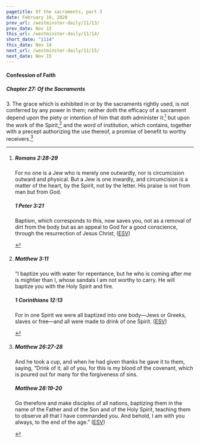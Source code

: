 ```yaml
---
pagetitle: Of the sacraments, part 3
date: February 19, 2020
prev_url: /westminster-daily/11/13/
prev_date: Nov 13
this_url: /westminster-daily/11/14/
short_date: "1114"
this_date: Nov 14
next_url: /westminster-daily/11/15/
next_date: Nov 15
---
```


#### Confession of Faith

##### Chapter 27: Of the Sacraments

3\. The grace which is exhibited in or by the sacraments rightly used, is not conferred by any power in them; neither doth the efficacy of a sacrament depend upon the piety or intention of him that doth administer it:[^fnref:wcf1] but upon the work of the Spirit,[^fnref:wcf2] and the word of institution, which contains, together with a precept authorizing the use thereof, a promise of benefit to worthy receivers.[^fnref:wcf3]

[^fnref:wcf1]: <div class="esv"><h5>Romans 2:28-29</h5> <div class="esv-text"><p id="p45002028.01-1">For no one is a Jew who is merely one outwardly, nor is circumcision outward and physical. But a Jew is one inwardly, and circumcision is a matter of the heart, by the Spirit, not by the letter. His praise is not from man but from God.</p> </div><h5>1 Peter 3:21</h5> <div class="esv-text"><p id="p60003021.01-2">Baptism, which corresponds to this, now saves you, not as a removal of dirt from the body but as an appeal to God for a good conscience, through the resurrection of Jesus Christ,  (<a href="http://www.esv.org" class="copyright">ESV</a>)</p> </div> </div>

[^fnref:wcf2]: <div class="esv"><h5>Matthew 3:11</h5> <div class="esv-text"><p id="p40003011.01-1">&#8220;I baptize you with water for repentance, but he who is coming after me is mightier than I, whose sandals I am not worthy to carry. He will baptize you with the Holy Spirit and fire.</p> </div><h5>1 Corinthians 12:13</h5> <div class="esv-text"><p id="p46012013.01-2">For in one Spirit we were all baptized into one body&#8212;Jews or Greeks, slaves or free&#8212;and all were made to drink of one Spirit.  (<a href="http://www.esv.org" class="copyright">ESV</a>)</p> </div> </div>

[^fnref:wcf3]: <div class="esv"><h5>Matthew 26:27-28</h5> <div class="esv-text"><p id="p40026027.01-1">And he took a cup, and when he had given thanks he gave it to them, saying, <span class="woc">&#8220;Drink of it, all of you,</span> <span class="woc">for this is my blood of the covenant, which is poured out for many for the forgiveness of sins.</span></p> </div><h5>Matthew 28:19-20</h5> <div class="esv-text"><p id="p40028019.01-2"><span class="woc">Go therefore and make disciples of all nations, baptizing them in the name of the Father and of the Son and of the Holy Spirit,</span> <span class="woc">teaching them to observe all that I have commanded you. And behold, I am with you always, to the end of the age.&#8221;</span>  (<a href="http://www.esv.org" class="copyright">ESV</a>)</p> </div> </div>

